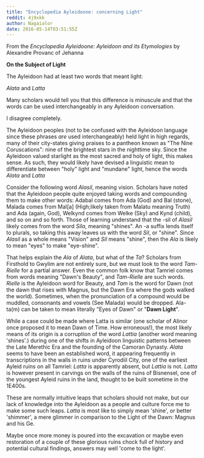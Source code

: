 ```yaml
---
title: "Encyclopedia Ayleidoone: concerning Light"
reddit: 4j9xkk
author: Nagaialor
date: 2016-05-14T03:51:55Z
---
```


From the *Encyclopedia Ayleidoone: Ayleidoon and its Etymologies* by Alexandre Provanc of Jehanna

**On the Subject of Light**

The Ayleidoon had at least two words that meant light:

*Alata* and *Latta*

Many scholars would tell you that this difference is minuscule and that the words can be used interchangeably in any Ayleidoon conversation.  

I disagree completely.

The Ayleidoon peoples (not to be confused with the Ayleidoon language since these phrases *are* used interchangeably) held light in high regards, many of their city-states giving praises to a pantheon known as "The Nine Coruscations": nine of the brightest stars in the nighttime sky.  Since the Ayleidoon valued starlight as the most sacred and holy of light, this makes sense.  As such, they would likely have devised a linguistic mean to differentiate between "holy" light and "mundane" light, hence the words *Alata* and *Latta*

Consider the following word *Alasil*, meaning vision. Scholars have noted that the Ayleidoon people quite enjoyed taking words and compounding them to make other words: Adabal comes from Ada (God) and Bal (stone), Malada comes from Mal[a] (High;likely taken from Malatu meaning Truth) and Ada (again, God), Welkynd comes from Welke (Sky) and Kynd (child), and so on  and so forth.  Those of learning understand that the -sil of *Alasil* likely comes from the word *Sila*, meaning "shines".  An -a suffix lends itself to plurals, so taking this away leaves us with the word *Sil*, or "shine".  Since *Alasil* as a whole means "Vision" and *Sil* means "shine", then the *Ala* is likely to mean "eyes" to make "eye-shine".  

That helps explain the *Ala* of *Alata*, but what of the *Ta*?  Scholars from Firsthold to Gwylim are not entirely sure, but we must look to the word *Tam-Rielle* for a partial answer.  Even the common folk know that Tamriel comes from words meaning "Dawn's Beauty", and *Tam-Rielle* are such words.  *Rielle* is the Ayleidoon word for Beauty, and *Tam* is the word for Dawn (not the dawn that rises with Magnus, but the Dawn Era where the gods walked the world).  Sometimes, when the pronunciation of a compound would be muddled, consonants and vowels (See Malada) would be dropped.  Ala-ta(m) can be taken to mean literally "Eyes of Dawn" or "**Dawn Light**".

While a case could be made where Latta is similar (one scholar of Alinor once proposed it to mean Dawn of Time.  How erroneous!), the most likely means of its origin is a corruption of the word *Lattia* (another word meaning 'shines'.) during one of the shifts in Ayleidoon linguistic patterns between the Late Merethic Era and the founding of the Camoran Dynasty.  *Alata* seems to have been an established word, it appearing frequently in transcriptions in the walls in ruins under Cyrodiil City, one of the earliest Ayleid ruins on all Tamriel: *Latta* is apparently absent, but *Lattia* is not.  *Latta* is however present in carvings on the walls of the ruins of Bisnensel, one of the youngest Ayleid ruins in the land, thought to be built sometime in the 1E400s.

These are normally intuitive leaps that scholars should not make, but our lack of knowledge into the Ayleidoon as a people and culture force  me to make some such leaps.  *Latta* is most like to simply mean 'shine', or better 'shimmer', a mere glimmer in comparison to the Light of the Dawn: Magnus and his Ge.

Maybe once more money is poured into the excavation or maybe even restoration of a couple of these glorious ruins chock full of history and potential cultural findings, answers may well 'come to the light'.


